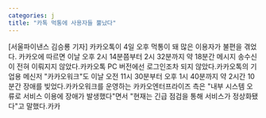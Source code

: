 ```yaml
---
categories: j
title: "카톡 먹통에 사용자들 뿔났다"
---
```

[서울파이낸스 김승룡 기자] 카카오톡이 4일 오후 먹통이 돼 많은 이용자가 불편을 겪었다. 카카오에 따르면 이날 오후 2시 14분쯤부터 2시 32분까지 약 18분간 메시지 송수신이 전혀 이뤄지지 않았다.카카오톡 PC 버전에선 로그인조차 되지 않았다.카카오톡의 기업용 메신저 "카카오워크"도 이날 오전 11시 30분부터 오후 1시 40분까지 약 2시간 10분간 장애를 빚었다.카카오워크를 운영하는 카카오엔터프라이즈 측은 "내부 시스템 오류로 서비스 이용에 장애가 발생했다"면서 "현재는 긴급 점검을 통해 서비스가 정상화됐다"고 말했다.카카